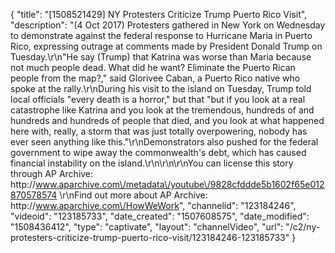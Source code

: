 {
    "title": "[1508521429] NY Protesters Criticize Trump Puerto Rico Visit",
    "description": "(4 Oct 2017) Protesters gathered in New York on Wednesday to demonstrate against the federal response to Hurricane Maria in Puerto Rico, expressing outrage at comments made by President Donald Trump on Tuesday.\r\n\"He say (Trump) that Katrina was worse than Maria because not much people dead. What did he want? Eliminate the Puerto Rican people from the map?,\" said Glorivee Caban, a Puerto Rico native who spoke at the rally.\r\nDuring his visit to the island on Tuesday, Trump told local officials \"every death is a horror,\" but that \"but if you look at a real catastrophe like Katrina and you look at the tremendous, hundreds of and hundreds and hundreds of people that died, and you look at what happened here with, really, a storm that was just totally overpowering, nobody has ever seen anything like this.\"\r\nDemonstrators also pushed for the federal government to wipe away the commonwealth's debt, which has caused financial instability on the island.\r\n\r\n\r\nYou can license this story through AP Archive: http:\/\/www.aparchive.com\/metadata\/youtube\/9828cfddde5b1602f65e012870578574 \r\nFind out more about AP Archive: http:\/\/www.aparchive.com\/HowWeWork",
    "channelid": "123184246",
    "videoid": "123185733",
    "date_created": "1507608575",
    "date_modified": "1508436412",
    "type": "captivate",
    "layout": "channelVideo",
    "url": "\/c2\/ny-protesters-criticize-trump-puerto-rico-visit\/123184246-123185733"
}